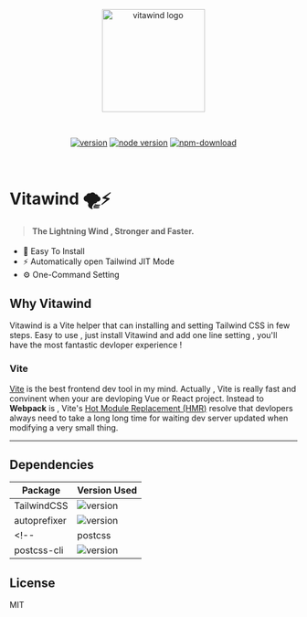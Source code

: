 <p align="center">
  <a href="https://www.github.com/huibizhang/vitawind" target="_blank" rel="noopener noreferrer">
    <img width="180" src="https://huibizhang.com/vitawind/logo.svg" alt="vitawind logo">
  </a>
</p>
<br>
<p align="center">
  <span>
    <a href="https://npmjs.com/package/vite"><img src="https://img.shields.io/npm/v/vitawind?style=flat-square" alt="version"></a>
    <a href="https://nodejs.org/en/about/releases/"><img src="https://img.shields.io/node/v/vitawind?style=flat-square" alt="node version"></a>
    <a href="https://nodejs.org/en/about/releases/"><img src="https://img.shields.io/npm/dw/vitawind?style=flat-square" alt="npm-download"></a>
  </span>
  <!-- <br>
  <span>
    <span id="dep">- Dependencies -</span><br>
    <a href="https://npmjs.com/package/vite"><img src="https://img.shields.io/github/package-json/dependency-version/huibizhang/vitawind/tailwindcss?style=flat-square" alt="tailwindcss"></a>
    <a href="https://npmjs.com/package/vite"><img src="https://img.shields.io/github/package-json/dependency-version/huibizhang/vitawind/postcss?style=flat-square" alt="postcss"></a>
    <a href="https://npmjs.com/package/vite"><img src="https://img.shields.io/github/package-json/dependency-version/huibizhang/vitawind/autoprefixer?style=flat-square" alt="tailwindcss"></a>
  </span> -->

</p>
<br/>

# Vitawind 🌪⚡

> #### The Lightning Wind , Stronger and Faster.

- 🧰 Easy To Install
- ⚡️ Automatically open Tailwind JIT Mode
- ⚙ One-Command Setting

## Why Vitawind
Vitawind is a Vite helper that can installing and setting Tailwind CSS in few steps. Easy to use , just install Vitawind and add one line setting , you'll have the most fantastic devloper experience !

### Vite
[Vite](https://vitejs.dev/) is the best frontend dev tool in my mind. Actually , Vite is really fast and convinent when your are devloping Vue or React project. Instead to **Webpack** is , Vite's [Hot Module Replacement (HMR)](https://vitejs.dev/guide/features.html#hot-module-replacement) resolve that devlopers always need to take a long long time for waiting dev server updated when  modifying a very small thing.

---

## Dependencies 

| Package                                                       | Version Used                                                                                                                                           |
| ------------------------------------------------------------- | :----------------------------------------------------------------------------------------------------------------------------------------------------- |
| TailwindCSS                                                   | ![version](https://img.shields.io/github/package-json/dependency-version/huibizhang/vitawind/tailwindcss?style=flat-square&label=%20)                  |
| autoprefixer                                                  | ![version](https://img.shields.io/github/package-json/dependency-version/huibizhang/vitawind/autoprefixer?style=flat-square&label=%20)                 |
<!-- | postcss                                                       | ![version](https://img.shields.io/github/package-json/dependency-version/huibizhang/vitawind/postcss?style=flat-square&label=%20)                      |
| postcss-cli                                                   | ![version](https://img.shields.io/github/package-json/dependency-version/huibizhang/vitawind/postcss-cli?style=flat-square&label=%20)                  | -->

<!-- ## Contribution -->

## License

MIT